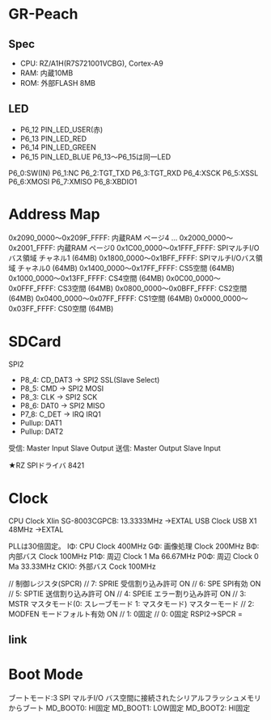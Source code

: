 # GR-Peach

## Spec
 - CPU:  RZ/A1H(R7S721001VCBG), Cortex-A9
 - RAM: 内蔵10MB
 - ROM: 外部FLASH 8MB

## LED
 - P6_12 PIN_LED_USER(赤)
 - P6_13 PIN_LED_RED
 - P6_14 PIN_LED_GREEN
 - P6_15 PIN_LED_BLUE
P6_13～P6_15は同一LED

P6_0:SW(IN)
P6_1:NC
P6_2:TGT_TXD
P6_3:TGT_RXD
P6_4:XSCK
P6_5:XSSL
P6_6:XMOSI
P6_7:XMISO
P6_8:XBDIO1

# Address Map
0x2090_0000～0x209F_FFFF: 内蔵RAM ページ4
...
0x2000_0000～0x2001_FFFF: 内蔵RAM ページ0
0x1C00_0000～0x1FFF_FFFF: SPIマルチI/Oバス領域 チャネル1 (64MB)
0x1800_0000～0x1BFF_FFFF: SPIマルチI/Oバス領域 チャネル0 (64MB)
0x1400_0000～0x17FF_FFFF: CS5空間 (64MB)
0x1000_0000～0x13FF_FFFF: CS4空間 (64MB)
0x0C00_0000～0x0FFF_FFFF: CS3空間 (64MB)
0x0800_0000～0x0BFF_FFFF: CS2空間 (64MB)
0x0400_0000～0x07FF_FFFF: CS1空間 (64MB)
0x0000_0000～0x03FF_FFFF: CS0空間 (64MB)

# SDCard
SPI2
 - P8_4: CD_DAT3 → SPI2 SSL(Slave Select)
 - P8_5: CMD     → SPI2 MOSI
 - P8_3: CLK     → SPI2 SCK
 - P8_6: DAT0    → SPI2 MISO
 - P7_8: C_DET   → IRQ IRQ1
 - Pullup: DAT1
 - Pullup: DAT2

受信: Master Input Slave Output
送信: Master Output Slave Input

★RZ SPIドライバ
8421

# Clock
CPU Clock XIin SG-8003CGPCB: 13.3333MHz →EXTAL
USB Clock USB X1 48MHz →EXTAL

PLLは30倍固定。
IΦ: CPU Clock 400MHz
GΦ: 画像処理 Clock 200MHz
BΦ: 内部バス Clock 100MHz
P1Φ: 周辺 Clock 1 Ma 66.67MHz
P0Φ: 周辺 Clock 0 Ma 33.33MHz
CKIO: 外部バス Cock 100MHz

// 制御レジスタ(SPCR)
// 7: SPRIE  受信割り込み許可 ON
// 6: SPE    SPI有効 ON
// 5: SPTIE  送信割り込み許可 ON
// 4: SPEIE  エラー割り込み許可 ON
// 3: MSTR   マスタモード(0: スレーブモード 1: マスタモード) マスターモード
// 2: MODFEN モードフォルト有効 ON
// 1: 0固定
// 0: 0固定
RSPI2->SPCR = 


## link

# Boot Mode 
ブートモード:3 SPI マルチI/O バス空間に接続されたシリアルフラッシュメモリからブート
MD_BOOT0: HI固定
MD_BOOT1: LOW固定
MD_BOOT2: HI固定

